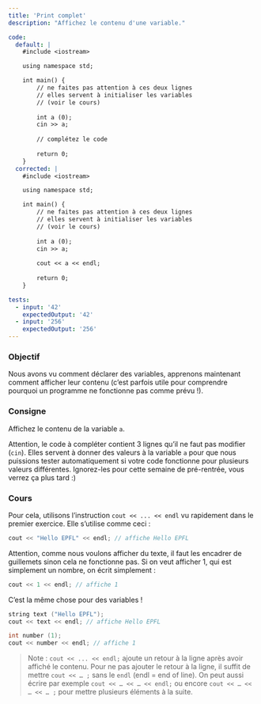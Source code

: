 ```yaml
---
title: 'Print complet'
description: "Affichez le contenu d'une variable."

code:
  default: |
    #include <iostream>

    using namespace std;

    int main() {     
        // ne faites pas attention à ces deux lignes    
        // elles servent à initialiser les variables    
        // (voir le cours)  
        
        int a (0);
        cin >> a;   
        
        // complétez le code    
        
        return 0;
    }
  corrected: |
    #include <iostream>

    using namespace std;

    int main() {        
        // ne faites pas attention à ces deux lignes    
        // elles servent à initialiser les variables    
        // (voir le cours)    
        
        int a (0);
        cin >> a; 
        
        cout << a << endl;    
        
        return 0;	
    }

tests:
  - input: '42'
    expectedOutput: '42'
  - input: '256'
    expectedOutput: '256'
---
```


### Objectif

Nous avons vu comment déclarer des variables, apprenons maintenant comment afficher leur contenu (c’est parfois utile pour comprendre pourquoi un programme ne fonctionne pas comme prévu !).

### Consigne

Affichez le contenu de la variable `a`.

Attention, le code à compléter contient 3 lignes qu’il ne faut pas modifier (`cin`). Elles servent à donner des valeurs à la variable `a` pour que nous puissions tester automatiquement si votre code fonctionne pour plusieurs valeurs différentes. Ignorez-les pour cette semaine de pré-rentrée, vous verrez ça plus tard :)

### Cours

Pour cela, utilisons l’instruction `cout << ... << endl` vu rapidement dans le premier exercice. Elle s’utilise comme ceci :

```cpp
cout << "Hello EPFL" << endl; // affiche Hello EPFL
```

Attention, comme nous voulons afficher du texte, il faut les encadrer de guillemets sinon cela ne fonctionne pas. Si on veut afficher 1, qui est simplement un nombre, on écrit simplement :

```cpp
cout << 1 << endl; // affiche 1
```

C’est la même chose pour des variables !

```cpp
string text ("Hello EPFL");
cout << text << endl; // affiche Hello EPFL

int number (1);
cout << number << endl; // affiche 1
```

> Note : `cout << ... << endl;` ajoute un retour à la ligne après avoir affiché le contenu. Pour ne pas ajouter le retour à la ligne, il suffit de mettre `cout << … ;` sans le `endl` (endl = end of line). On peut aussi écrire par exemple `cout << … << … << endl;` ou encore `cout << … << … << … ;` pour mettre plusieurs éléments à la suite.
